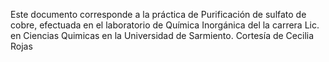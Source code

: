 Este documento corresponde a la práctica de Purificación de sulfato de cobre, efectuada en el laboratorio de Química Inorgánica del la carrera Lic. en Ciencias Quimicas en la Universidad de Sarmiento. Cortesía de Cecilia Rojas
